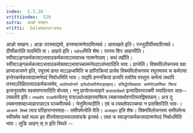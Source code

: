 ```yaml
---
index:  1.3.28
vrittiindex:  520
sutra:  आङो यमहनः
vritti:  balamanorama 
---
```


आङो यमहनः। आङः परस्माद्यमो, हनश्चात्मनेपदमित्यर्थः। आयच्छते इति। रज्जुर्दीर्घीभवतीत्यर्थः। दीर्घीकरोति पादमिति वा। आहते इति। `स्वोदर`मिति शेषः। परस्य शिर आहन्तीति। स्वीयाऽङ्गकर्मकत्वाऽभावादकर्मकत्वाऽभावाच्च नात्मनेपदम्। कथं तर्हीति। स्वीयाऽङ्गकर्मकत्वाऽभावादकर्मक्तवाऽभावाच्चात्मनेपदाऽसंभवादिति भावः। प्राप्येति। विषमविलोचनस्य वक्षः प्राप्याअजघ्ने इति, रघूत्तमं प्राप्त माऽऽहध्वमिति च प्राप्तिक्रियां प्रत्येव विषमविलोचनस्य रघूत्तमस्य च कर्मतया हन्तेरकर्मकत्वादात्मनेपदं निर्वाधमिति भावः। यद्यपि हननक्रियां प्रत्यपि तयोरेव वस्तुतः कर्मत्वं तथापि तस्याऽविक्षितत्वादकर्मकत्वमेव, `धातोरर्थान्तरे वृत्तेर्धात्वर्थेनोसङ्ग्रहात्। प्रसिद्धेरविवक्षातः कर्मणोऽकर्मिका क्रिया` इत्यनुपदमेव वक्ष्यमाणत्वादिति बोध्यम्। ननु प्राप्येत्यध्याहारे `प्रासादात्प्रेक्षते` इत्यादिवत्पञ्चमी स्यादित्यत आह-- ल्यब्लोपे इति। `ल्यब्लोपे पञ्चमी`त्येतत्तु यत्राऽर्थाध्याहारमाश्रित्य ल्यबन्तार्थावगतिस्तद्विषयकम्। अत्र तु ल्यबन्तशब्दाध्याहारान्नाऽत्र पञ्चमीत्यर्थः। भेत्तुमित्यादीति। एवं च ल्यब्लोपपञ्चम्या न प्रसक्तिरिति भाव-। `आजघ्ने विषमे` त्यत्र परिहारान्तरमाह-- समीपमेत्येति वेति। `अध्याहार` इति शेषः। विषमविलोचनस्य समीपमेत्य स्वीयमेव वक्षो मल्ल इव वीरावेशादास्फालयांचक्रे इत्यर्थः। तथा च स्वाङ्गकर्मकत्वादात्मनेपदं निर्बाधमिति भावः। लुङि आहन् स् त इति स्थिते -- 

